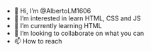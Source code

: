 - 👋 Hi, I’m @AlbertoLM1606
- 👀 I’m interested in learn HTML, CSS and JS 
- 🌱 I’m currently learning  HTML
- 💞️ I’m looking to collaborate on what you can
- 📫 How to reach 

<!---
AlbertoLM1606/AlbertoLM1606 is a ✨ special ✨ repository because its `README.md` (this file) appears on your GitHub profile.
You can click the Preview link to take a look at your changes.
--->
